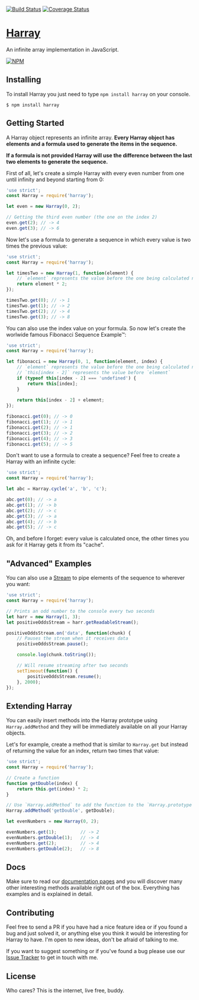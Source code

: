 [![Build Status](https://travis-ci.org/lucasfcosta/harray.svg?branch=master)](https://travis-ci.org/lucasfcosta/harray) [![Coverage Status](https://coveralls.io/repos/github/lucasfcosta/harray/badge.svg?branch=master)](https://coveralls.io/github/lucasfcosta/harray?branch=master)

# [Harray](https://lucasfcosta.github.io/harray)

An infinite array implementation in JavaScript.

[![NPM](https://nodei.co/npm/harray.png?downloads=true&downloadRank=true&stars=true)](https://nodei.co/npm/harray/)


## Installing

To install Harray you just need to type `npm install harray` on your console.

```
$ npm install harray
```


## Getting Started

A Harray object represents an infinite array. **Every Harray object has elements and a formula used to generate the items in the sequence.**

**If a formula is not provided Harray will use the difference between the last two elements to generate the sequence.**

First of all, let's create a simple Harray with every even number from one until infinity and beyond starting from 0:

```js
'use strict';
const Harray = require('harray');

let even = new Harray(0, 2);

// Getting the third even number (the one on the index 2)
even.get(2); // -> 4
even.get(3); // -> 6
```

Now let's use a formula to generate a sequence in which every value is two times the previous value:

```js
'use strict';
const Harray = require('harray');

let timesTwo = new Harray(1, function(element) {
    // `element` represents the value before the one being calculated now
    return element * 2;
});

timesTwo.get(0); // -> 1
timesTwo.get(1); // -> 2
timesTwo.get(2); // -> 4
timesTwo.get(3); // -> 8
```

You can also use the index value on your formula. So now let's create the worlwide famous Fibonacci Sequence Example™:

```js
'use strict';
const Harray = require('harray');

let fibonacci = new Harray(0, 1, function(element, index) {
    // `element` represents the value before the one being calculated now
    // `this[index - 2]` represents the value before `element`
    if (typeof this[index - 2] === 'undefined') {
        return this[index];
    }
    
    return this[index - 2] + element;
});

fibonacci.get(0); // -> 0
fibonacci.get(1); // -> 1
fibonacci.get(2); // -> 1
fibonacci.get(3); // -> 2
fibonacci.get(4); // -> 3
fibonacci.get(5); // -> 5
```

Don't want to use a formula to create a sequence? Feel free to create a Harray with an infinite cycle:

```js
'use strict';
const Harray = require('harray');

let abc = Harray.cycle('a', 'b', 'c');

abc.get(0); // -> a
abc.get(1); // -> b
abc.get(2); // -> c
abc.get(3); // -> a
abc.get(4); // -> b
abc.get(5); // -> c
```

Oh, and before I forget: every value is calculated once, the other times you ask for it Harray gets it from its "cache".


## "Advanced" Examples

You can also use a [Stream](https://nodejs.org/api/stream.html) to pipe elements of the sequence to wherever you want:

```js
'use strict';
const Harray = require('harray');

// Prints an odd number to the console every two seconds
let harr = new Harray(1, 3);
let positiveOddsStream = harr.getReadableStream();

positiveOddsStream.on('data', function(chunk) {
    // Pauses the stream when it receives data
    positiveOddsStream.pause();

    console.log(chunk.toString());

    // Will resume streaming after two seconds
    setTimeout(function() {
        positiveOddsStream.resume();
    }, 2000);
});
```


## Extending Harray

You can easily insert methods into the Harray prototype using `Harray.addMethod` and they will be immediately available on all your Harray objects.

Let's for example, create a method that is similar to `Harray.get` but instead of returning the value for an index, return two times that value:

```js
'use strict';
const Harray = require('harray');

// Create a function
function getDouble(index) {
    return this.get(index) * 2;
}

// Use `Harray.addMethod` to add the function to the `Harray.prototype` object 
Harray.addMethod('getDouble', getDouble);

let evenNumbers = new Harray(0, 2);

evenNumbers.get(1);         // -> 2
evenNumbers.getDouble(1);   // -> 4
evenNumbers.get(2);         // -> 4
evenNumbers.getDouble(2);   // -> 8
```


## Docs

Make sure to read our [documentation pages](https://lucasfcosta.github.io/harray) and you will discover many other interesting methods available right out of the box. Everything has examples and is explained in detail.


## Contributing

Feel free to send a PR if you have had a nice feature idea or if you found a bug and just solved it, or anything else you think it would be interesting for Harray to have. I'm open to new ideas, don't be afraid of talking to me.

If you want to suggest something or if you've found a bug please use our [Issue Tracker](https://github.com/lucasfcosta/harray/issues) to get in touch with me.


## License

Who cares? This is the internet, live free, buddy.
